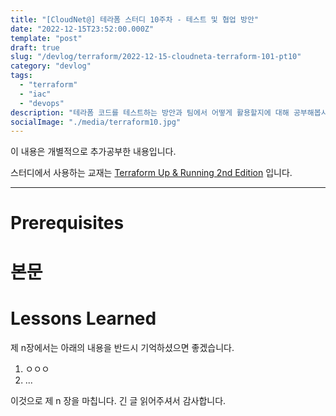 ```yaml
---
title: "[CloudNet@] 테라폼 스터디 10주차 - 테스트 및 협업 방안"
date: "2022-12-15T23:52:00.000Z"
template: "post"
draft: true
slug: "/devlog/terraform/2022-12-15-cloudneta-terraform-101-pt10"
category: "devlog"
tags:
  - "terraform"
  - "iac"
  - "devops"
description: "테라폼 코드를 테스트하는 방안과 팀에서 어떻게 활용할지에 대해 공부해봅시다."
socialImage: "./media/terraform10.jpg"
---
```


이 내용은 개별적으로 추가공부한 내용입니다.

스터디에서 사용하는 교재는 [Terraform Up & Running 2nd Edition](http://www.yes24.com/Product/Goods/101511312) 입니다.

---

# Prerequisites

# 본문

# Lessons Learned

제 n장에서는 아래의 내용을 반드시 기억하셨으면 좋겠습니다.

1. ㅇㅇㅇ
2. ...

이것으로 제 n 장을 마칩니다. 긴 글 읽어주셔서 감사합니다.
